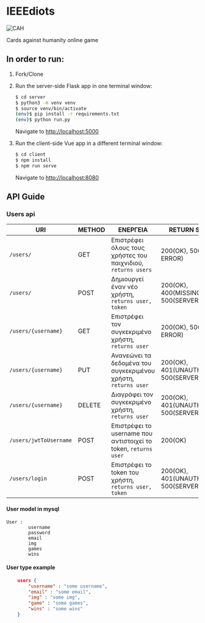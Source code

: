 # IEEEdiots
![CAH](https://media.firebox.com/product/8322/extra3_column_grid_10/cards-against-humanity_29067.jpg)

Cards against humanity online game 

## In order to run:

1. Fork/Clone

1. Run the server-side Flask app in one terminal window:

    ```sh
    $ cd server
    $ python3 -m venv venv
    $ source venv/bin/activate
    (env)$ pip install -r requirements.txt
    (env)$ python run.py
    ```

    Navigate to [http://localhost:5000](http://localhost:5000)

1. Run the client-side Vue app in a different terminal window:

    ```sh
    $ cd client
    $ npm install
    $ npm run serve
    ```

    Navigate to [http://localhost:8080](http://localhost:8080)
    
## API Guide

### Users api    
| URI  | METHOD | ΕΝΕΡΓΕΙΑ | RETURN STATUS |  
| ------------- | ------------- | ------------- | ------------- |
| `/users/`  | GET | Επιστρέφει όλους τους χρήστες του παιχνιδιού, `returns users` | 200(OK), 500(SERVER ERROR) |
| `/users/`  | POST | Δημιουργεί έναν νέο χρήστη, `returns user, token`| 200(ΟΚ), 400(MISSING FIELDS), 500(SERVER ERROR) |
| `/users/{username}` | GET | Επιστρέφει τον συγκεκριμένο χρήστη, `returns user`| 200(OK), 500(SERVER ERROR) |
| `/users/{username}` | PUT | Ανανεώνει τα δεδομένα του συγκεκριμένου χρήστη, `returns user` | 200(OK), 401(UNAUTHORIZED), 500(SERVER ERROR) |
| `/users/{username}` | DELETE | Διαγράφει τον συγκεκριμένο χρήστη, `returns user` | 200(OK), 401(UNAUTHORIZED), 500(SERVER ERROR) |
| `/users/jwtToUsername` | POST | Επιστρέφει το username που αντιστοιχεί το token, `returns user` | 200(OK) |
| `/users/login` | POST | Επιστρέφει το token του χρήστη, `returns user, token` | 200(ΟΚ), 401(UNAUTHORIZED), 500(SERVER ERROR)

#### User model in mysql
```
User : 
        username
        password
        email
        img
        games
        wins
```

#### User type example
```json
    users {
        "username" : "some username",
        "email" : "some email",
        "img" : "some img",
        "game" : "some games",
        "wins" : "some wins"
    }
```
